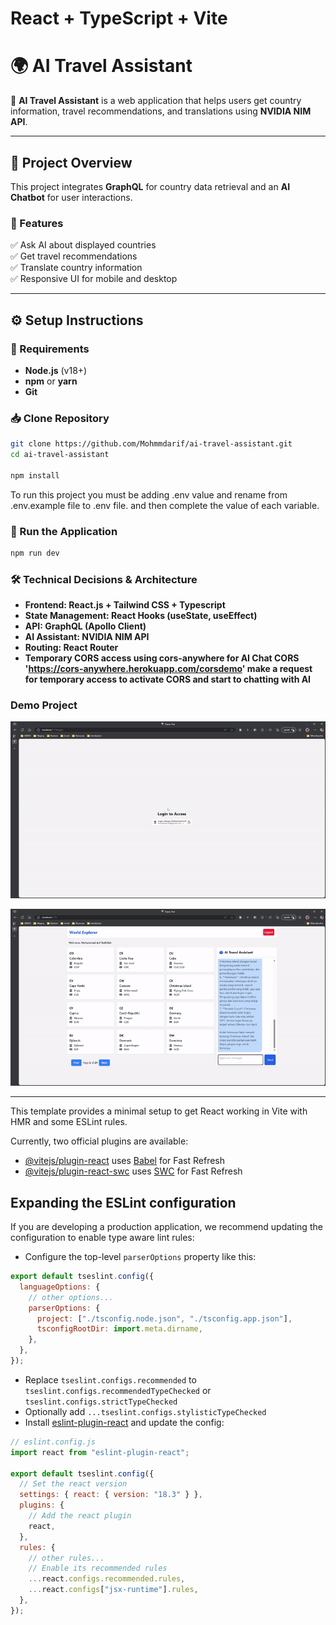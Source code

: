 # React + TypeScript + Vite

# 🌍 AI Travel Assistant

🚀 **AI Travel Assistant** is a web application that helps users get country information, travel recommendations, and translations using **NVIDIA NIM API**.

---

## 📖 Project Overview

This project integrates **GraphQL** for country data retrieval and an **AI Chatbot** for user interactions.

### **🔹 Features**

✅ Ask AI about displayed countries  
✅ Get travel recommendations  
✅ Translate country information  
✅ Responsive UI for mobile and desktop

---

## ⚙️ **Setup Instructions**

### **🔧 Requirements**

- **Node.js** (v18+)
- **npm** or **yarn**
- **Git**

### **📥 Clone Repository**

```sh
git clone https://github.com/Mohmmdarif/ai-travel-assistant.git
cd ai-travel-assistant

npm install
```

To run this project you must be adding .env value and rename from .env.example file to .env file. and then complete the value of each variable.

### **🚀 Run the Application**

```sh
npm run dev
```

### **🛠️ Technical Decisions & Architecture**

- **Frontend: React.js + Tailwind CSS + Typescript**
- **State Management: React Hooks (useState, useEffect)**
- **API: GraphQL (Apollo Client)**
- **AI Assistant: NVIDIA NIM API**
- **Routing: React Router**
- **Temporary CORS access using cors-anywhere for AI Chat CORS 'https://cors-anywhere.herokuapp.com/corsdemo' make a request for temporary access to activate CORS and start to chatting with AI**

### **Demo Project**

![Demo](https://github.com/Mohmmdarif/ai-travel-assistant/blob/main/src/assets/gif/video_1.gif?raw=true)

![Demo](https://github.com/Mohmmdarif/ai-travel-assistant/blob/main/src/assets/gif/video_2.gif?raw=true)

---

This template provides a minimal setup to get React working in Vite with HMR and some ESLint rules.

Currently, two official plugins are available:

- [@vitejs/plugin-react](https://github.com/vitejs/vite-plugin-react/blob/main/packages/plugin-react/README.md) uses [Babel](https://babeljs.io/) for Fast Refresh
- [@vitejs/plugin-react-swc](https://github.com/vitejs/vite-plugin-react-swc) uses [SWC](https://swc.rs/) for Fast Refresh

## Expanding the ESLint configuration

If you are developing a production application, we recommend updating the configuration to enable type aware lint rules:

- Configure the top-level `parserOptions` property like this:

```js
export default tseslint.config({
  languageOptions: {
    // other options...
    parserOptions: {
      project: ["./tsconfig.node.json", "./tsconfig.app.json"],
      tsconfigRootDir: import.meta.dirname,
    },
  },
});
```

- Replace `tseslint.configs.recommended` to `tseslint.configs.recommendedTypeChecked` or `tseslint.configs.strictTypeChecked`
- Optionally add `...tseslint.configs.stylisticTypeChecked`
- Install [eslint-plugin-react](https://github.com/jsx-eslint/eslint-plugin-react) and update the config:

```js
// eslint.config.js
import react from "eslint-plugin-react";

export default tseslint.config({
  // Set the react version
  settings: { react: { version: "18.3" } },
  plugins: {
    // Add the react plugin
    react,
  },
  rules: {
    // other rules...
    // Enable its recommended rules
    ...react.configs.recommended.rules,
    ...react.configs["jsx-runtime"].rules,
  },
});
```
